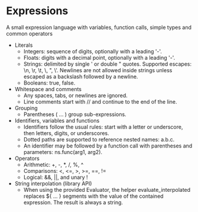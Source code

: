 # Expressions

A small expression language with variables, function calls, simple types and common operators

- Literals
  - Integers: sequence of digits, optionally with a leading '-'.
  - Floats: digits with a decimal point, optionally with a leading '-'.
  - Strings: delimited by single ' or double " quotes. Supported escapes: \n, \r, \t, \\, \", \\'. Newlines are not allowed inside strings unless escaped as a backslash followed by a newline.
  - Booleans: true, false.
- Whitespace and comments
  - Any spaces, tabs, or newlines are ignored.
  - Line comments start with // and continue to the end of the line.
- Grouping
  - Parentheses ( ... ) group sub-expressions.
- Identifiers, variables and functions
  - Identifiers follow the usual rules: start with a letter or underscore, then letters, digits, or underscores.
  - Dotted paths are supported to reference nested names: a.b.c. 
  - An identifier may be followed by a function call with parentheses and parameters: ns.func(arg1, arg2).
- Operators
  - Arithmetic: +, -, *, /, %, ^
  - Comparisons: <, <=, >, >=, ==, !=
  - Logical: &&, ||, and unary !
- String interpolation (library API)
  - When using the provided Evaluator, the helper evaluate_interpolated replaces ${ ... } segments with the value of the contained expression. The result is always a string.
